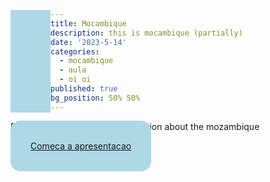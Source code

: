 ```yaml
---
title: Mocambique
description: this is mocambique (partially)
date: '2023-5-14'
categories:
  - mocambique
  - aula
  - oi oi
published: true
bg_position: 50% 50%
---
```


Evetually there will be a presentation about the mozambique

<script>
    // import Mocambique from "$lib/presentation/mocambique.svelte"
</script>

<div class="container fixed inset-0 grid place-items-center mx-auto">
    <a href="/presentation"> Comeca a apresentacao </a>
</div>

<style>
    
    a {
        padding: 2rem;
        border-radius: 1rem;
        background-color: lightblue;
    }
    </style>
